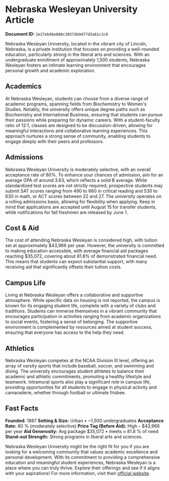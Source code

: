 # Nebraska Wesleyan University Article

**Document ID:** `2e27eb9be880c3057db9d77d5a61c3c0`

Nebraska Wesleyan University, located in the vibrant city of Lincoln, Nebraska, is a private institution that focuses on providing a well-rounded education, particularly strong in the liberal arts and sciences. With an undergraduate enrollment of approximately 1,500 students, Nebraska Wesleyan fosters an intimate learning environment that encourages personal growth and academic exploration.

## Academics
At Nebraska Wesleyan, students can choose from a diverse range of academic programs, spanning fields from Biochemistry to Women's Studies. Notably, the university offers unique degree paths such as Biochemistry and International Business, ensuring that students can pursue their passions while preparing for dynamic careers. With a student-faculty ratio of 12:1, classes are designed to be discussion-driven, allowing for meaningful interactions and collaborative learning experiences. This approach nurtures a strong sense of community, enabling students to engage deeply with their peers and professors.

## Admissions
Nebraska Wesleyan University is moderately selective, with an overall acceptance rate of 80%. To enhance your chances of admission, aim for an average GPA of around 3.63, which reflects a solid B average. While standardized test scores are not strictly required, prospective students may submit SAT scores ranging from 490 to 660 in critical reading and 530 to 630 in math, or ACT scores between 22 and 27. The university operates on a rolling admissions basis, allowing for flexibility when applying. Keep in mind that applications are accepted until August 15 for transfer students, while notifications for fall freshmen are released by June 1.

## Cost & Aid
The cost of attending Nebraska Wesleyan is considered high, with tuition set at approximately $43,966 per year. However, the university is committed to making education accessible, with average financial aid packages reaching $35,072, covering about 81.8% of demonstrated financial need. This means that students can expect substantial support, with many receiving aid that significantly offsets their tuition costs.

## Campus Life
Living at Nebraska Wesleyan offers a collaborative and supportive atmosphere. While specific data on housing is not reported, the campus is known for its engaging student life, complete with a variety of clubs and traditions. Students can immerse themselves in a vibrant community that encourages participation in activities ranging from academic organizations to social events, fostering a sense of belonging. The supportive environment is complemented by resources aimed at student success, ensuring that everyone has access to the help they need.

## Athletics
Nebraska Wesleyan competes at the NCAA Division III level, offering an array of varsity sports that include baseball, soccer, and swimming and diving. The university encourages student athletes to balance their academic and athletic commitments, promoting a healthy lifestyle and teamwork. Intramural sports also play a significant role in campus life, providing opportunities for all students to engage in physical activity and camaraderie, whether through football or ultimate frisbee.

## Fast Facts
**Founded:** 1887
**Setting & Size:** Urban • ~1,500 undergraduates
**Acceptance Rate:** 80 % (moderately selective)
**Price Tag (Before Aid):** High – $43,966 per year
**Aid Generosity:** Avg package $35,072 • meets ≈ 81.8 % of need
**Stand-out Strength:** Strong programs in liberal arts and sciences.

Nebraska Wesleyan University might be the right fit for you if you are looking for a welcoming community that values academic excellence and personal development. With its commitment to providing a comprehensive education and meaningful student experiences, Nebraska Wesleyan is a place where you can truly thrive. Explore their offerings and see if it aligns with your aspirations! For more information, visit their [official website](https://www.petersons.com/college-search/nebraska-wesleyan-university-000_10002630.aspx).
